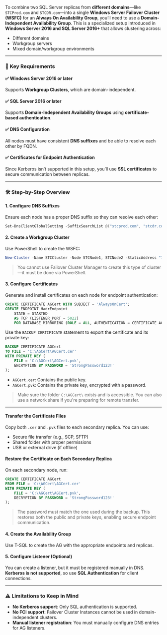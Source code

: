 To combine two SQL Server replicas from **different domains**—like `STCProd.com` and `STCDR.com`—into a single **Windows Server Failover Cluster (WSFC)** for an **Always On Availability Group**, you’ll need to use a **Domain-Independent Availability Group**. This is a specialized setup introduced in **Windows Server 2016 and SQL Server 2016+** that allows clustering across:

- Different domains  
- Workgroup servers  
- Mixed domain/workgroup environments  

---

### 🧱 Key Requirements

#### ✅ Windows Server 2016 or later  
Supports **Workgroup Clusters**, which are domain-independent.

#### ✅ SQL Server 2016 or later  
Supports **Domain-Independent Availability Groups** using **certificate-based authentication**.

#### ✅ DNS Configuration  
All nodes must have consistent **DNS suffixes** and be able to resolve each other by FQDN.

#### ✅ Certificates for Endpoint Authentication  
Since Kerberos isn’t supported in this setup, you’ll use **SSL certificates** to secure communication between replicas.

---

### 🛠️ Step-by-Step Overview

#### 1. **Configure DNS Suffixes**
Ensure each node has a proper DNS suffix so they can resolve each other:
```powershell
Set-DnsClientGlobalSetting -SuffixSearchList @("stcprod.com", "stcdr.com")
```

#### 2. **Create a Workgroup Cluster**
Use PowerShell to create the WSFC:
```powershell
New-Cluster -Name STCCluster -Node STCNode1, STCNode2 -StaticAddress "10.0.0.100"
```

> You cannot use Failover Cluster Manager to create this type of cluster—it must be done via PowerShell.

#### 3. **Configure Certificates**
Generate and install certificates on each node for endpoint authentication:

```sql
CREATE CERTIFICATE AGCert WITH SUBJECT = 'AlwaysOnCert';
CREATE ENDPOINT HadrEndpoint
    STATE = STARTED
    AS TCP (LISTENER_PORT = 5022)
    FOR DATABASE_MIRRORING (ROLE = ALL, AUTHENTICATION = CERTIFICATE AGCert, ENCRYPTION = REQUIRED);
```

Use the `BACKUP CERTIFICATE` statement to export the certificate and its private key:

```sql
BACKUP CERTIFICATE AGCert
TO FILE = 'C:\AGCert\AGCert.cer'
WITH PRIVATE KEY (
    FILE = 'C:\AGCert\AGCert.pvk',
    ENCRYPTION BY PASSWORD = 'StrongPassword123!'
);
```

- `AGCert.cer`: Contains the public key.
- `AGCert.pvk`: Contains the private key, encrypted with a password.

> Make sure the folder `C:\AGCert\` exists and is accessible. You can also use a network share if you're preparing for remote transfer.

---

#### Transfer the Certificate Files

Copy both `.cer` and `.pvk` files to each secondary replica. You can use:
- Secure file transfer (e.g., SCP, SFTP)
- Shared folder with proper permissions
- USB or external drive (if offline)

#### Restore the Certificate on Each Secondary Replica

On each secondary node, run:

```sql
CREATE CERTIFICATE AGCert
FROM FILE = 'C:\AGCert\AGCert.cer'
WITH PRIVATE KEY (
    FILE = 'C:\AGCert\AGCert.pvk',
    DECRYPTION BY PASSWORD = 'StrongPassword123!'
);
```

> The password must match the one used during the backup. This restores both the public and private keys, enabling secure endpoint communication.


#### 4. **Create the Availability Group**
Use T-SQL to create the AG with the appropriate endpoints and replicas.

#### 5. **Configure Listener (Optional)**
You can create a listener, but it must be registered manually in DNS. **Kerberos is not supported**, so use **SQL Authentication** for client connections.

---

### ⚠️ Limitations to Keep in Mind

- **No Kerberos support**: Only SQL authentication is supported.
- **No FCI support**: Failover Cluster Instances cannot be used in domain-independent clusters.
- **Manual listener registration**: You must manually configure DNS entries for AG listeners.

